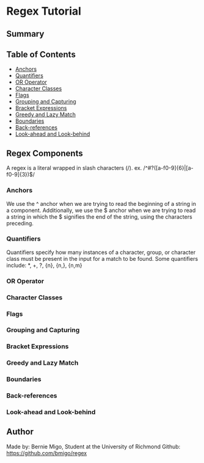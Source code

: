 # Regex Tutorial


## Summary


## Table of Contents

- [Anchors](#anchors)
- [Quantifiers](#quantifiers)
- [OR Operator](#or-operator)
- [Character Classes](#character-classes)
- [Flags](#flags)
- [Grouping and Capturing](#grouping-and-capturing)
- [Bracket Expressions](#bracket-expressions)
- [Greedy and Lazy Match](#greedy-and-lazy-match)
- [Boundaries](#boundaries)
- [Back-references](#back-references)
- [Look-ahead and Look-behind](#look-ahead-and-look-behind)

## Regex Components
A regex is a literal wrapped in slash characters (/). 
ex. /^#?([a-f0-9]{6}|[a-f0-9]{3})$/

### Anchors
We use the ^ anchor when we are trying to read the beginning of a string in a component. 
Additionally, we use the $ anchor when we are trying to read a string in which the $ signifies the end of the string, using the characters preceding.

### Quantifiers
Quantifiers specify how many instances of a character, group, or character class must be present in the input for a match to be found. Some quantifiers include: *, +, ?, {n}, {n,}, {n,m}
### OR Operator

### Character Classes

### Flags

### Grouping and Capturing

### Bracket Expressions

### Greedy and Lazy Match

### Boundaries

### Back-references

### Look-ahead and Look-behind

## Author

Made by: Bernie Migo, Student at the University of Richmond
Github: https://github.com/bmigo/regex
